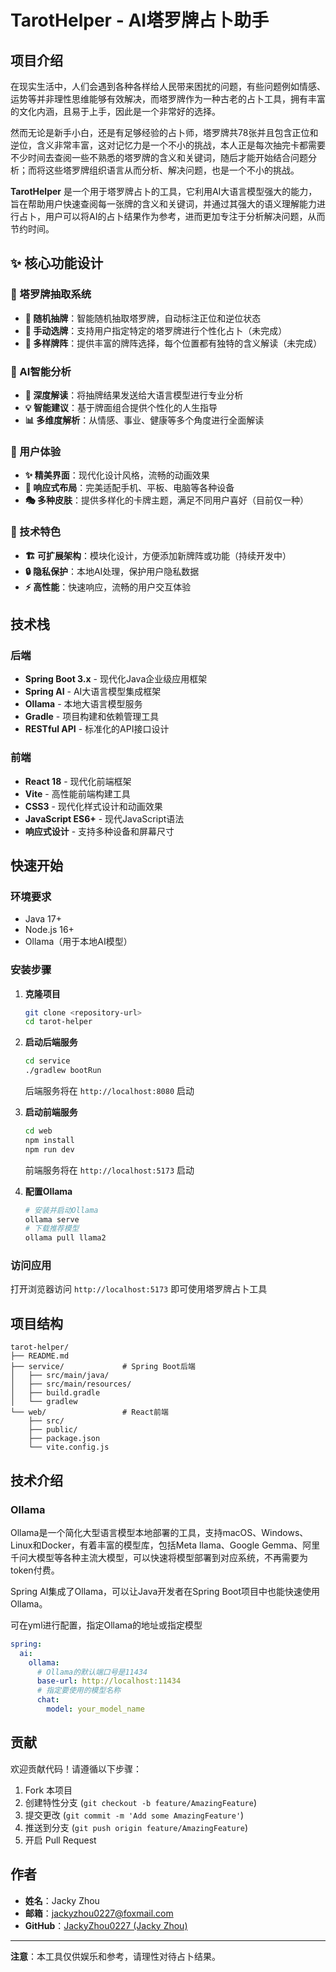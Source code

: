 # TarotHelper - AI塔罗牌占卜助手

## 项目介绍

在现实生活中，人们会遇到各种各样给人民带来困扰的问题，有些问题例如情感、运势等并非理性思维能够有效解决，而塔罗牌作为一种古老的占卜工具，拥有丰富的文化内涵，且易于上手，因此是一个非常好的选择。

然而无论是新手小白，还是有足够经验的占卜师，塔罗牌共78张并且包含正位和逆位，含义非常丰富，这对记忆力是一个不小的挑战，本人正是每次抽完卡都需要不少时间去查阅一些不熟悉的塔罗牌的含义和关键词，随后才能开始结合问题分析；而将这些塔罗牌组织语言从而分析、解决问题，也是一个不小的挑战。

**TarotHelper**
是一个用于塔罗牌占卜的工具，它利用AI大语言模型强大的能力，旨在帮助用户快速查阅每一张牌的含义和关键词，并通过其强大的语义理解能力进行占卜，用户可以将AI的占卜结果作为参考，进而更加专注于分析解决问题，从而节约时间。

## ✨ 核心功能设计

### 🎴 塔罗牌抽取系统

- **🎲 随机抽牌**：智能随机抽取塔罗牌，自动标注正位和逆位状态
- **🎯 手动选牌**：支持用户指定特定的塔罗牌进行个性化占卜（未完成）
- **🔮 多样牌阵**：提供丰富的牌阵选择，每个位置都有独特的含义解读（未完成）

### 🤖 AI智能分析

- **🧠 深度解读**：将抽牌结果发送给大语言模型进行专业分析
- **💡 智能建议**：基于牌面组合提供个性化的人生指导
- **📊 多维度解析**：从情感、事业、健康等多个角度进行全面解读

### 🎨 用户体验

- **✨ 精美界面**：现代化设计风格，流畅的动画效果
- **📱 响应式布局**：完美适配手机、平板、电脑等各种设备
- **🎭 多种皮肤**：提供多样化的卡牌主题，满足不同用户喜好（目前仅一种）

### 🔧 技术特色

- **🏗️ 可扩展架构**：模块化设计，方便添加新牌阵或功能（持续开发中）
- **🔒 隐私保护**：本地AI处理，保护用户隐私数据
- **⚡ 高性能**：快速响应，流畅的用户交互体验

## 技术栈

### 后端

- **Spring Boot 3.x** - 现代化Java企业级应用框架
- **Spring AI** - AI大语言模型集成框架
- **Ollama** - 本地大语言模型服务
- **Gradle** - 项目构建和依赖管理工具
- **RESTful API** - 标准化的API接口设计

### 前端

- **React 18** - 现代化前端框架
- **Vite** - 高性能前端构建工具
- **CSS3** - 现代化样式设计和动画效果
- **JavaScript ES6+** - 现代JavaScript语法
- **响应式设计** - 支持多种设备和屏幕尺寸

## 快速开始

### 环境要求

- Java 17+
- Node.js 16+
- Ollama（用于本地AI模型）

### 安装步骤

1. **克隆项目**
   ```bash
   git clone <repository-url>
   cd tarot-helper
   ```

2. **启动后端服务**
   ```bash
   cd service
   ./gradlew bootRun
   ```
   后端服务将在 `http://localhost:8080` 启动

3. **启动前端服务**
   ```bash
   cd web
   npm install
   npm run dev
   ```
   前端服务将在 `http://localhost:5173` 启动

4. **配置Ollama**
   ```bash
   # 安装并启动Ollama
   ollama serve
   # 下载推荐模型
   ollama pull llama2
   ```

### 访问应用

打开浏览器访问 `http://localhost:5173` 即可使用塔罗牌占卜工具

## 项目结构

```
tarot-helper/
├── README.md
├── service/             # Spring Boot后端
│   ├── src/main/java/
│   ├── src/main/resources/
│   ├── build.gradle
│   └── gradlew
└── web/                 # React前端
    ├── src/
    ├── public/
    ├── package.json
    └── vite.config.js
```

## 技术介绍

### Ollama

Ollama是一个简化大型语言模型本地部署的工具，支持macOS、Windows、Linux和Docker，有着丰富的模型库，包括Meta llama、Google
Gemma、阿里千问大模型等各种主流大模型，可以快速将模型部署到对应系统，不再需要为token付费。

Spring AI集成了Ollama，可以让Java开发者在Spring Boot项目中也能快速使用Ollama。

可在yml进行配置，指定Ollama的地址或指定模型

```yaml
spring:
  ai:
    ollama:
      # Ollama的默认端口号是11434
      base-url: http://localhost:11434
      # 指定要使用的模型名称
      chat:
        model: your_model_name
```

## 贡献

欢迎贡献代码！请遵循以下步骤：

1. Fork 本项目
2. 创建特性分支 (`git checkout -b feature/AmazingFeature`)
3. 提交更改 (`git commit -m 'Add some AmazingFeature'`)
4. 推送到分支 (`git push origin feature/AmazingFeature`)
5. 开启 Pull Request

## 作者

- **姓名**：Jacky Zhou
- **邮箱**：jackyzhou0227@foxmail.com
- **GitHub**：[JackyZhou0227 (Jacky Zhou)](https://github.com/JackyZhou0227)

---

**注意**：本工具仅供娱乐和参考，请理性对待占卜结果。
